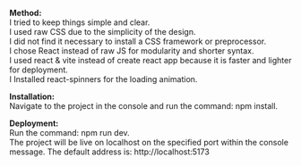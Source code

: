 **Method:**<br>
I tried to keep things simple and clear.<br>
I used raw CSS due to the simplicity of the design.<br>
I did not find it necessary to install a CSS framework or preprocessor.<br>
I chose React instead of raw JS for modularity and shorter syntax.<br>
I used react & vite instead of create react app because it is faster and lighter for deployment.<br>
I Installed react-spinners for the loading animation.<br>

**Installation:**<br>
Navigate to the project in the console and run the command: npm install.<br>

**Deployment:**<br>
Run the command: npm run dev.<br>
The project will be live on localhost on the specified port within the console message. The default address is: http://localhost:5173<br>
